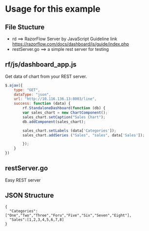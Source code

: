 # Usage for this example 

## File Stucture 
* rd ==> RazorFlow Server by JavaScript 
  Guideline link https://razorflow.com/docs/dashboard/js/guide/index.php
* restServer.go ==>  a simple rest server for testing 
  
## rf/js/dashboard_app.js 
Get data of chart from your REST server. 
``` javascript
$.ajax({
    type: "GET",
    dataType: "json",
    url: "http://10.116.136.13:8003/line",
    success: function (data) {
        rf.StandaloneDashboard(function (db) {
        var sales_chart = new ChartComponent();
        sales_chart.setCaption("Sales Chart");
        db.addComponent(sales_chart);

        sales_chart.setLabels (data['Categories']);
        sales_chart.addSeries ("Sales", "sales", data['Sales']);

        });
    }
})
```
## restServer.go 
Easy REST server 
## JSON Structure 
```
{
  "Categories":["One","Two","Three","Foru","Five","Six","Seven","Eight"],
  "Sales":[1,2,3,4,5,6,7,8]
}
```
